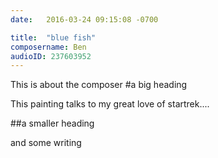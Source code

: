 ```yaml
---
date:   2016-03-24 09:15:08 -0700

title:  "blue fish"
composername: Ben
audioID: 237603952
---
```


This is about the composer
#a big heading

This painting talks to my great love of startrek....

##a smaller heading

and some writing